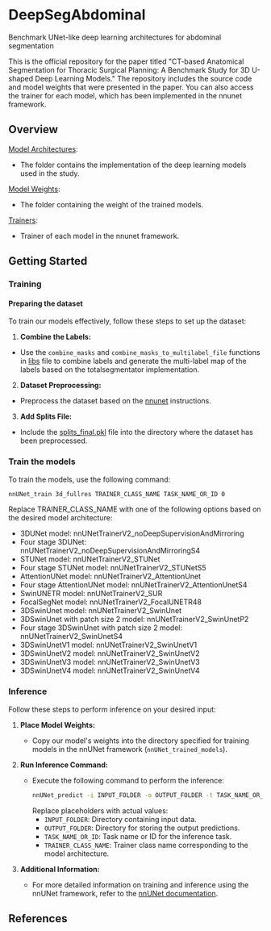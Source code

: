# DeepSegAbdominal
Benchmark UNet-like deep learning architectures for abdominal segmentation

This is the official repository for the paper titled "CT-based Anatomical Segmentation for Thoracic Surgical Planning: A Benchmark Study for 3D U-shaped Deep Learning Models." The repository includes the source code and model weights that were presented in the paper. You can also access the trainer for each model, which has been implemented in the nnunet framework.


## Overview
[Model Architectures](https://github.com/HealthX-Lab/DeepSegAbdominal/tree/main/nnunet/network_architecture):
  - The folder contains the implementation of the deep learning models used in the study.

[Model Weights](https://github.com/HealthX-Lab/DeepSegAbdominal/tree/main/nnUNet_trained_models):
   -  The folder containing the weight of the trained models.

[Trainers](https://github.com/HealthX-Lab/DeepSegAbdominal/tree/main/nnunet/training/network_training/nnUNet_variants/architectural_variants):
   -  Trainer of  each model in the nnunet framework.

## Getting Started

### Training

#### Preparing the dataset
To train our models effectively, follow these steps to set up the dataset:
1. **Combine the Labels:**
- Use the `combine_masks` and `combine_masks_to_multilabel_file` functions in [libs](https://github.com/HealthX-Lab/DeepSegAbdominal/blob/main/Preprocessing/libs.py) file to combine labels and generate the multi-label map of the labels based on the totalsegmentator implementation.
2. **Dataset Preprocessing:**
- Preprocess the dataset based on the [nnunet](https://github.com/MIC-DKFZ/nnUNet/tree/nnunetv1) instructions.
3. **Add Splits File:**
- Include the [splits_final.pkl](https://github.com/HealthX-Lab/DeepSegAbdominal/blob/main/Preprocessing/splits_final.pkl) file into the directory where the dataset has been preprocessed.

### Train the models
To train the models, use the following command:
```bash
nnUNet_train 3d_fullres TRAINER_CLASS_NAME TASK_NAME_OR_ID 0
```
Replace TRAINER_CLASS_NAME with one of the following options based on the desired model architecture:
- 3DUNet model: nnUNetTrainerV2_noDeepSupervisionAndMirroring
- Four stage 3DUNet: nnUNetTrainerV2_noDeepSupervisionAndMirroringS4
- STUNet model: nnUNetTrainerV2_STUNet
- Four stage STUNet model: nnUNetTrainerV2_STUNetS5
- AttentionUNet model: nnUNetTrainerV2_AttentionUnet
- Four stage AttentionUNet model: nnUNetTrainerV2_AttentionUnetS4
- SwinUNETR model: nnUNetTrainerV2_SUR
- FocalSegNet model: nnUNetTrainerV2_FocalUNETR48
- 3DSwinUnet model: nnUNetTrainerV2_SwinUnet
- 3DSwinUnet with patch size 2 model: nnUNetTrainerV2_SwinUnetP2
- Four stage 3DSwinUnet with patch size 2 model: nnUNetTrainerV2_SwinUnetS4
- 3DSwinUnetV1 model: nnUNetTrainerV2_SwinUnetV1
- 3DSwinUnetV2 model: nnUNetTrainerV2_SwinUnetV2
- 3DSwinUnetV3 model: nnUNetTrainerV2_SwinUnetV3
- 3DSwinUnetV4 model: nnUNetTrainerV2_SwinUnetV4

### Inference
Follow these steps to perform inference on your desired input:

1. **Place Model Weights:**
   - Copy our model's weights into the directory specified for training models in the nnUNet framework (`nnUNet_trained_models`).

2. **Run Inference Command:**
   - Execute the following command to perform the inference:
     ```bash
     nnUNet_predict -i INPUT_FOLDER -o OUTPUT_FOLDER -t TASK_NAME_OR_ID -tr TRAINER_CLASS_NAME --disable_tta
     ```
     Replace placeholders with actual values:
     - `INPUT_FOLDER`: Directory containing input data.
     - `OUTPUT_FOLDER`: Directory for storing the output predictions.
     - `TASK_NAME_OR_ID`: Task name or ID for the inference task.
     - `TRAINER_CLASS_NAME`: Trainer class name corresponding to the model architecture.
     
3. **Additional Information:**
   - For more detailed information on training and inference using the nnUNet framework, refer to the [nnUNet documentation](https://github.com/MIC-DKFZ/nnUNet/tree/nnunetv1).

## References
